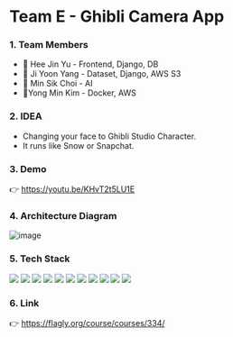# Team E - Ghibli Camera App

### 1. Team Members
* 👩 Hee Jin Yu - Frontend, Django, DB
* 👧 Ji Yoon Yang - Dataset, Django, AWS S3
* 🧑 Min Sik Choi - AI
* 👦Yong Min Kim - Docker, AWS
### 2. IDEA
* Changing your face to Ghibli Studio Character.
* It runs like Snow or Snapchat.
### 3. Demo
👉 https://youtu.be/KHvT2t5LU1E
### 4. Architecture Diagram
![image](https://user-images.githubusercontent.com/96467030/154844447-2e5eff23-c73e-4f6e-a421-73ed89e2ec5c.png)
### 5. Tech Stack
<img src="https://img.shields.io/badge/React%20Native-61DAFB?style=for-the-badge&logo=react&logoColor=white"/> <img src="https://img.shields.io/badge/Django-092E20?style=for-the-badge&logo=django&logoColor=white"/> <img src="https://img.shields.io/badge/Amazon%20S3-569A31?style=for-the-badge&logo=amazon%20s3&logoColor=white"/> <img src="https://img.shields.io/badge/AWS-232F3E?style=for-the-badge&logo=amazon%20aws&logoColor=white"/> <img src="https://img.shields.io/badge/MongoDB-47A248?style=for-the-badge&logo=MongoDB&logoColor=white"/> <img src="https://img.shields.io/badge/Docker-2496ED?style=for-the-badge&logo=Docker&logoColor=white"/> <img src="https://img.shields.io/badge/Nginx-009639?style=for-the-badge&logo=NGINX&logoColor=white"/> <img src="https://img.shields.io/badge/Gunicorn-499848?style=for-the-badge&logo=Gunicorn&logoColor=white"/> <img src="https://img.shields.io/badge/Selenium-43B02A?style=for-the-badge&logo=Selenium&logoColor=white"/> <img src="https://img.shields.io/badge/Tensorflow-FF6F00?style=for-the-badge&logo=Tensorflow&logoColor=white"/> <img src="https://img.shields.io/badge/opencv-5C3EE8?style=for-the-badge&logo=OpenCV&logoColor=white"/>
### 6. Link
👉 https://flagly.org/course/courses/334/
